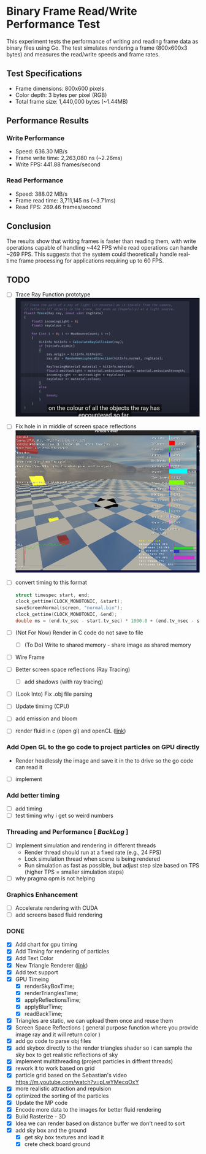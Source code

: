 # Binary Frame Read/Write Performance Test

This experiment tests the performance of writing and reading frame data as binary files using Go. The test simulates rendering a frame (800x600x3 bytes) and measures the read/write speeds and frame rates.

## Test Specifications
- Frame dimensions: 800x600 pixels
- Color depth: 3 bytes per pixel (RGB)
- Total frame size: 1,440,000 bytes (~1.44MB)

## Performance Results

### Write Performance
- Speed: 636.30 MB/s
- Frame write time: 2,263,080 ns (~2.26ms)
- Write FPS: 441.88 frames/second

### Read Performance
- Speed: 388.02 MB/s
- Frame read time: 3,711,145 ns (~3.71ms)
- Read FPS: 269.46 frames/second

## Conclusion
The results show that writing frames is faster than reading them, with write operations capable of handling ~442 FPS while read operations can handle ~269 FPS. This suggests that the system could theoretically handle real-time frame processing for applications requiring up to 60 FPS.

## TODO

- [ ] Trace Ray Function prototype ![trace diagram](trace.png)
- [ ] Fix hole in in middle of screen space reflections ![example](hole.png)
- [ ] convert timing to this format

  ```c
  struct timespec start, end;
  clock_gettime(CLOCK_MONOTONIC, &start);
  saveScreenNormal(screen, "normal.bin");
  clock_gettime(CLOCK_MONOTONIC, &end);
  double ms = (end.tv_sec - start.tv_sec) * 1000.0 + (end.tv_nsec - start.tv_nsec) / 1e6;
  ```
  
- [ ] (Not For Now) Render in C code do not save to file
  - [ ] (To Do) Write to shared memory - share image as shared memory
- [ ] Wire Frame
- [ ] Better screen space reflections (Ray Tracing)
  - [ ] add shadows (with ray tracing)
- [ ] (Look Into) Fix .obj file parsing
- [ ] Update timimg (CPU)
- [ ] add emission and bloom
- [ ] render fluid in c (open gl) and openCL ([link](https://tympanus.net/codrops/2025/02/26/webgpu-fluid-simulations-high-performance-real-time-rendering/))

### Add Open GL to the go code to project particles on GPU directly
- Render headlessly the image and save it in the to drive so the go code can read it
- [ ] implement

### Add better timing
- [ ] add timing
- [ ] test timing why i get so weird numbers

### Threading and Performance [ ***BackLog*** ]
- [ ] Implement simulation and rendering in different threads
  - Render thread should run at a fixed rate (e.g., 24 FPS)
  - Lock simulation thread when scene is being rendered
  - Run simulation as fast as possible, but adjust step size based on TPS (higher TPS = smaller simulation steps)
- [ ] why pragma opm is not helping

### Graphics Enhancement
- [ ] Accelerate rendering with CUDA
- [ ] add screens based fluid rendering

### DONE
- [X] Add chart for gpu timing
- [X] Add Timing for rendering of particles
- [X] Add Text Color
- [X] New Triangle Renderer ([link](https://chatgpt.com/c/6878486d-ee08-8004-b21e-31c714a8479f))
- [X] Add text support
- [X] GPU Timeing
  - [X] renderSkyBoxTime;
  - [X] renderTrianglesTime;
  - [X] applyReflectionsTime;
  - [X] applyBlurTime;
  - [X] readBackTime;
- [X] Triangles are static, we can upload them once and reuse them
- [X] Screen Space Reflections ( general purpose function where you provide image ray and it will return color )
- [X] add go code to parse obj files
- [X] add skybox directly to the render triangles shader so i can sample the sky box to get realistic reflections of sky
- [X] implement multithreading (project particles in diffrent threads)
- [x] rework it to work based on grid
- [x] particle grid based on the Sebastian's video https://m.youtube.com/watch?v=pLwYMecqOxY
- [X] more realistic attraction and repulsion
- [X] optimized the sorting of the particles
- [X] Update the MP code
- [X] Encode more data to the images for better fluid rendering
- [X] Build Rasterize - 3D
- [X] Idea we can render based on distance buffer we don't need to sort
- [X] add sky box and the ground
  - [X] get sky box textures and load it
  - [X] crete check board ground
